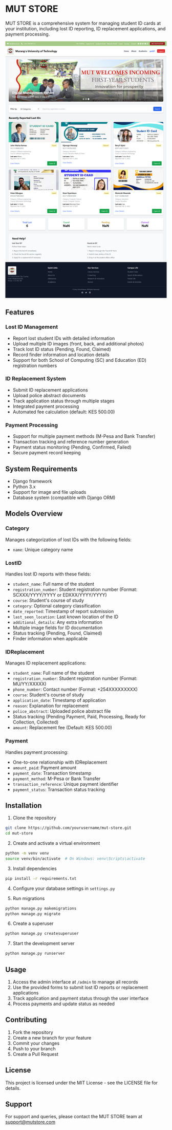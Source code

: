 # MUT STORE

MUT STORE is a comprehensive system for managing student ID cards at your institution, including lost ID reporting, ID replacement applications, and payment processing.

![Screenshot ](https://github.com/steve-ongera/murang-a-university-id-founder/blob/main/screenshot/screencapture-127-0-0-1-8000-2025-02-12-16_23_44.png)


## Features

### Lost ID Management
- Report lost student IDs with detailed information
- Upload multiple ID images (front, back, and additional photos)
- Track lost ID status (Pending, Found, Claimed)
- Record finder information and location details
- Support for both School of Computing (SC) and Education (ED) registration numbers

### ID Replacement System
- Submit ID replacement applications
- Upload police abstract documents
- Track application status through multiple stages
- Integrated payment processing
- Automated fee calculation (default: KES 500.00)

### Payment Processing
- Support for multiple payment methods (M-Pesa and Bank Transfer)
- Transaction tracking and reference number generation
- Payment status monitoring (Pending, Confirmed, Failed)
- Secure payment record keeping

## System Requirements

- Django framework
- Python 3.x
- Support for image and file uploads
- Database system (compatible with Django ORM)

## Models Overview

### Category
Manages categorization of lost IDs with the following fields:
- `name`: Unique category name

### LostID
Handles lost ID reports with these fields:
- `student_name`: Full name of the student
- `registration_number`: Student registration number (Format: SCXXX/YYYY/YYYY or EDXXX/YYYY/YYYY)
- `course`: Student's course of study
- `category`: Optional category classification
- `date_reported`: Timestamp of report submission
- `last_seen_location`: Last known location of the ID
- `additional_details`: Any extra information
- Multiple image fields for ID documentation
- Status tracking (Pending, Found, Claimed)
- Finder information when applicable

### IDReplacement
Manages ID replacement applications:
- `student_name`: Full name of the student
- `registration_number`: Student registration number (Format: MU/YY/XXXXX)
- `phone_number`: Contact number (Format: +254XXXXXXXXX)
- `course`: Student's course of study
- `application_date`: Timestamp of application
- `reason`: Explanation for replacement
- `police_abstract`: Uploaded police abstract file
- Status tracking (Pending Payment, Paid, Processing, Ready for Collection, Collected)
- `amount`: Replacement fee (Default: KES 500.00)

### Payment
Handles payment processing:
- One-to-one relationship with IDReplacement
- `amount_paid`: Payment amount
- `payment_date`: Transaction timestamp
- `payment_method`: M-Pesa or Bank Transfer
- `transaction_reference`: Unique payment identifier
- `payment_status`: Transaction status tracking

## Installation

1. Clone the repository
```bash
git clone https://github.com/yourusername/mut-store.git
cd mut-store
```

2. Create and activate a virtual environment
```bash
python -m venv venv
source venv/bin/activate  # On Windows: venv\Scripts\activate
```

3. Install dependencies
```bash
pip install -r requirements.txt
```

4. Configure your database settings in `settings.py`

5. Run migrations
```bash
python manage.py makemigrations
python manage.py migrate
```

6. Create a superuser
```bash
python manage.py createsuperuser
```

7. Start the development server
```bash
python manage.py runserver
```

## Usage

1. Access the admin interface at `/admin` to manage all records
2. Use the provided forms to submit lost ID reports or replacement applications
3. Track application and payment status through the user interface
4. Process payments and update status as needed

## Contributing

1. Fork the repository
2. Create a new branch for your feature
3. Commit your changes
4. Push to your branch
5. Create a Pull Request

## License

This project is licensed under the MIT License - see the LICENSE file for details.

## Support

For support and queries, please contact the MUT STORE team at support@mutstore.com